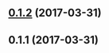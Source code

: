 <a name="0.1.2"></a>
## [0.1.2](https://github.com/advanced-rest-client/anypoint-styles/compare/0.1.1...v0.1.2) (2017-03-31)




<a name="0.1.1"></a>
## 0.1.1 (2017-03-31)




